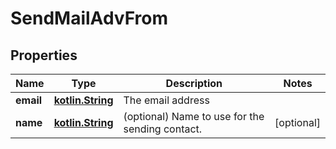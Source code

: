 # SendMailAdvFrom

## Properties
Name | Type | Description | Notes
------------ | ------------- | ------------- | -------------
**email** | [**kotlin.String**](.md) | The email address | 
**name** | [**kotlin.String**](.md) | (optional) Name to use for the sending contact. |  [optional]
